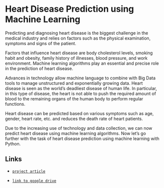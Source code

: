 # Heart Disease Prediction using Machine Learning


Predicting and diagnosing heart disease is the biggest challenge in the medical industry and relies on factors such as the physical examination, symptoms and signs of the patient.

Factors that influence heart disease are body cholesterol levels, smoking habit and obesity, family history of illnesses, blood pressure, and work environment. Machine learning algorithms play an essential and precise role in the prediction of heart disease.

Advances in technology allow machine language to combine with Big Data tools to manage unstructured and exponentially growing data. Heart disease is seen as the world’s deadliest disease of human life. In particular, in this type of disease, the heart is not able to push the required amount of blood to the remaining organs of the human body to perform regular functions.

Heart disease can be predicted based on various symptoms such as age, gender, heart rate, etc. and reduces the death rate of heart patients.

Due to the increasing use of technology and data collection, we can now predict heart disease using machine learning algorithms. Now let’s go further with the task of heart disease prediction using machine learning with Python.

## Links

- [`project article`]( https://thecleverprogrammer.com/2020/11/10/heart-disease-prediction-using-machine-learning/)

- [`link to google drive`](https://drive.google.com/drive/folders/1sctdXPMP_8pqs5tQA0iJkqMGF1ALgwc9?usp=sharing)
